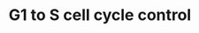 ---
annotations:
- id: PW:0000095
  parent: regulatory pathway
  type: Pathway Ontology
  value: G1/S DNA damage checkpoint pathway
- id: PW:0000094
  parent: regulatory pathway
  type: Pathway Ontology
  value: cell cycle checkpoint pathway
authors:
- MaintBot
- Khanspers
- Christine Chichester
- Mkutmon
description: 'In the G1 phase there are two types of DNA damage responses, the p53-dependent
  and the p53-independent pathways. The p53-dependent responses inhibit CDKs through
  the up-regulation of genes encoding CKIs mediated by the p53 protein, whereas the
  p53-independent mechanisms inhibit CDKs through the inhibitory T14Y15 phosphorylation
  of Cdk2. Failure of DNA damage checkpoints in G1 leads to mutagenic replication
  of damaged templates and other replication defects.  Source: Reactome http://www.reactome.org/cgi-bin/eventbrowser?DB=gk_current&FOCUS_SPECIES=Homo%20sapiens&ID=69615&'
last-edited: 2018-01-19
organisms:
- Canis familiaris
redirect_from:
- /index.php/Pathway:WP1195
- /instance/WP1195
revision: null
schema-jsonld:
- '@context': https://schema.org/
  '@id': https://wikipathways.github.io/pathways/WP1195.html
  '@type': Dataset
  creator:
    '@type': Organization
    name: WikiPathways
  description: 'In the G1 phase there are two types of DNA damage responses, the p53-dependent
    and the p53-independent pathways. The p53-dependent responses inhibit CDKs through
    the up-regulation of genes encoding CKIs mediated by the p53 protein, whereas
    the p53-independent mechanisms inhibit CDKs through the inhibitory T14Y15 phosphorylation
    of Cdk2. Failure of DNA damage checkpoints in G1 leads to mutagenic replication
    of damaged templates and other replication defects.  Source: Reactome http://www.reactome.org/cgi-bin/eventbrowser?DB=gk_current&FOCUS_SPECIES=Homo%20sapiens&ID=69615&'
  keywords:
  - ATF6B
  - ATM
  - CCNA1
  - CCNB1
  - CCND1
  - CCND2
  - CCND3
  - CCNE1
  - CCNE2
  - CCNG2
  - CCNH
  - CDC25A
  - CDC45
  - CDK
  - CDK1
  - CDK2
  - CDK4
  - CDK6
  - CDK7
  - CDKN1A
  - CDKN1B
  - CDKN1C
  - CDKN2A
  - CDKN2B
  - CDKN2C
  - CDKN2D
  - CREB1
  - CREB3
  - CREB3L1
  - CREB3L3
  - CREB3L4
  - E2F1
  - E2F2
  - E2F3
  - E2F4
  - E2F5
  - E2F6
  - E2f
  - GADD45A
  - MCM2
  - MCM3
  - MCM4
  - MCM5
  - MCM6
  - MCM7
  - MDM2
  - MNAT1
  - MYC
  - MYT1
  - ORC1
  - ORC2
  - ORC3
  - ORC4
  - ORC5
  - ORC6
  - PCNA
  - POLA2
  - POLE
  - POLE2
  - PRIM1
  - PRIM2
  - RB1
  - RBL1
  - RPA1
  - RPA2
  - RPA3
  - TFDP1
  - TFDP2
  - TP53
  - WEE1
  license: CC0
  name: G1 to S cell cycle control
seo: CreativeWork
title: G1 to S cell cycle control
wpid: WP1195
---